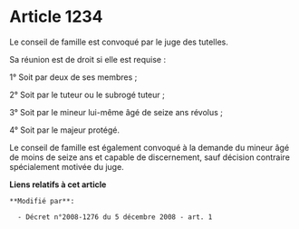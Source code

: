 # Article 1234

Le conseil de famille est convoqué par le juge des tutelles. 

Sa réunion est de droit si elle est requise : 

1° Soit par deux de ses membres ; 

2° Soit par le tuteur ou le subrogé tuteur ; 

3° Soit par le mineur lui-même âgé de seize ans révolus ; 

4° Soit par le majeur protégé. 

Le conseil de famille est également convoqué à la demande du mineur âgé de moins de seize ans et capable de discernement,
sauf décision contraire spécialement motivée du juge.

**Liens relatifs à cet article**

	**Modifié par**:

	  - Décret n°2008-1276 du 5 décembre 2008 - art. 1

